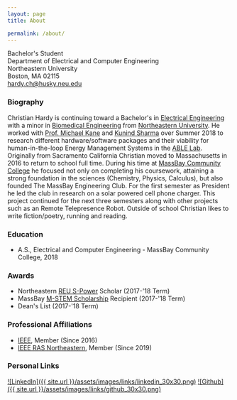 ```yaml
---
layout: page
title: About

permalink: /about/
---
```


Bachelor's Student <br>
Department of Electrical and Computer Engineering <br>
Northeastern University <br>
Boston, MA 02115 <br>
[hardy.ch@husky.neu.edu](mailto:hardy.ch@husky.neu.edu]) <br>


### Biography
Christian Hardy is continuing toward a Bachelor's in [Electrical Engineering](http://www.ece.neu.edu/degrees/electrical-engineering-bs) with a minor in [Biomedical Engineering](http://www.ece.neu.edu/degrees/biomedical-engineering-minor) from [Northeastern University](http://www.neu.edu/). He worked with [Prof. Michael Kane](http://www.civ.neu.edu/people/kane-michael) and [Kunind Sharma](https://www.linkedin.com/in/kunindsharma) over Summer 2018 to research different hardware/software packages and their viability for human-in-the-loop Energy Management Systems in the [ABLE Lab](https://github.com/NEU-ABLE-LAB).
Originally from Sacramento California Christian moved to Massachusetts in 2016 to return to school full time. During his time at [MassBay Community College](https://www.massbay.edu/) he focused not only on completing his coursework, attaining a strong foundation in the sciences (Chemistry, Physics, Calculus), but also founded The MassBay Engineering Club. For the first semester as President he led the club in research on a solar powered cell phone charger. This project continued for the next three semesters along with other projects such as an Remote Telepresence Robot. Outside of school Christian likes to write fiction/poetry, running and reading.


### Education
- A.S., Electrical and Computer Engineering - MassBay Community College, 2018


### Awards
- Northeastern [REU S-Power](https://www.nsf.gov/awardsearch/showAward?AWD_ID=1757650) Scholar (2017-'18 Term)
- MassBay [M-STEM Scholarship](https://www.nsf.gov/awardsearch/showAward?AWD_ID=1154493) Recipient (2017-'18 Term)
- Dean's List (2017-'18 Term)


### Professional Affiliations
- [IEEE](https://ieee.org), Member (Since 2016)
- [IEEE RAS Northeastern](https://web.northeastern.edu/ieee-ras/), Member (Since 2019)


### Personal Links
[![LinkedIn]({{ site.url }}/assets/images/links/linkedin_30x30.png)](https://www.http://linkedin.com/in/christian-hardy) [![Github]({{ site.url }}/assets/images/links/github_30x30.png)](https://github.com/llyando/)


[bio]: http://www.thisismikekane.com/bio_hardy.php
